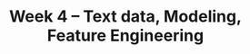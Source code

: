 ---
title: "Week 4 \u2013 Text data, Modeling, Feature Engineering"
weekNumber: 4
days:

  - date: '2024-08-26'
    events:
      - name: LAB 6
        type: lab
        title: HTTP and HTML
        url: https://github.com/dsc-courses/dsc80-2024-ss2/tree/main/labs/lab06
        reading: ''

  - date: '2024-08-27'
    events:
      - name: LEC 12
        type: lecture
        title: Text Features
        blank: resources/lectures/lec12/lec12.html
        # filled: resources/lectures/lec12/lec12.html
        reading: '[Ch. 13.4](https://learningds.org/ch/13/text_sotu.html)'
      - name: LEC 13
        type: lecture
        title: Linear Regression
        blank: resources/lectures/lec13/lec13.html
        # filled: resources/lectures/lec13/lec13.html
        reading: '[Ch. 15.0-15.6](https://learningds.org/ch/15/linear_intro.html)'

  - date: '2024-08-28'
    events:
      - name: PROJ 3
        type: proj
        title: Project 3
        reading: ''
        url: https://github.com/dsc-courses/dsc80-2024-ss2/tree/main/projects/03-language_models
      - name: DISC 4
        type: disc
        blank: discussions/disc04/disc04_worksheet.pdf
        filled: discussions/disc04/disc04_filled.pdf
        title: Exam Prep
        # reading: '[Slides](discussions/disc07/disc07.pdf)'
        # reading: '[Slides](discussions/disc08/disc08.pdf)'

  - date: '2024-08-29'
    events:
      - name: LEC 14
        type: lecture
        title: Feature Engineering
        blank: resources/lectures/lec14/lec14.html
        # filled: resources/lectures/lec14/lec14.html
        reading: '[Ch. 15.7-15.9](https://learningds.org/ch/15/linear_feature_eng.html)'
      - name: LEC 15
        type: lecture
        title: Pipelines, Multicollinearity, and Generalization
        blank: resources/lectures/lec15/lec15.html
        # filled: resources/lectures/lec15/lec15.html
        # podcast: https://www.youtube.com/watch?v=2H9vuv-5oVo
        reading: '[Ch. 16](https://learningds.org/ch/16/ms_train_test.html), [17.6](https://learningds.org/ch/17/inf_pred_gen_prob.html)'

  - date: '2024-08-30'
    events:
      - name: LAB 7
        type: lab
        title: Regular Expressions and Text Data
        url: https://github.com/dsc-courses/dsc80-2024-ss2/tree/main/labs/lab07
        reading: ''
---